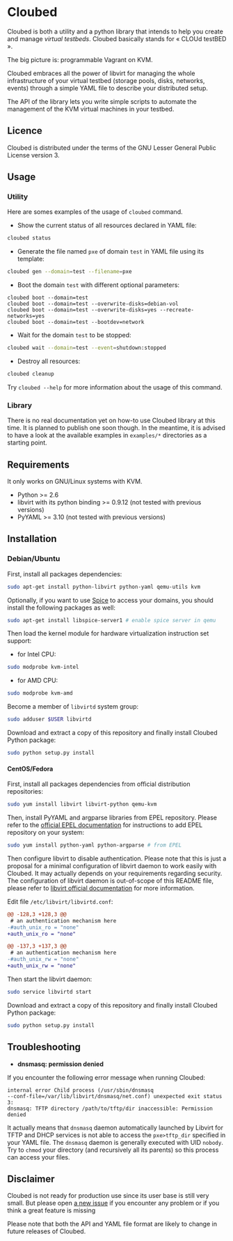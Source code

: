 Cloubed
=======

Cloubed is both a utility and a python library that intends to help you create
and manage *virtual testbeds*. Cloubed basically stands for « CLOUd testBED ».

The big picture is: programmable Vagrant on KVM.

Cloubed embraces all the power of libvirt for managing the whole infrastructure
of your virtual testbed (storage pools, disks, networks, events) through a
simple YAML file to describe your distributed setup.

The API of the library lets you write simple scripts to automate the management
of the KVM virtual machines in your testbed.

Licence
-------

Cloubed is distributed under the terms of the GNU Lesser General Public License
version 3.

Usage
-----

### Utility

Here are somes examples of the usage of `cloubed` command.

* Show the current status of all resources declared in YAML file:

```sh
cloubed status
```

* Generate the file named `pxe` of domain `test` in YAML file using its template:

```sh
cloubed gen --domain=test --filename=pxe
```

* Boot the domain `test` with different optional parameters:

```
cloubed boot --domain=test
cloubed boot --domain=test --overwrite-disks=debian-vol
cloubed boot --domain=test --overwrite-disks=yes --recreate-networks=yes
cloubed boot --domain=test --bootdev=network
```

* Wait for the domain `test` to be stopped:

```sh
cloubed wait --domain=test --event=shutdown:stopped
```

* Destroy all resources:

```sh
cloubed cleanup
```

Try `cloubed --help` for more information about the usage of this command.

### Library

There is no real documentation yet on how-to use Cloubed library at this time. It
is planned to publish one soon though. In the meantime, it is advised to have a
look at the available examples in `examples/*` directories as a starting point.

Requirements
------------

It only works on GNU/Linux systems with KVM.

* Python >= 2.6
* libvirt with its python binding >= 0.9.12 (not tested with previous versions)
* PyYAML >= 3.10 (not tested with previous versions)

Installation
------------

### Debian/Ubuntu

First, install all packages dependencies:

```sh
sudo apt-get install python-libvirt python-yaml qemu-utils kvm
```

Optionally, if you want to use [Spice](http://spice-space.org/) to access your
domains, you should install the following packages as well:

```sh
sudo apt-get install libspice-server1 # enable spice server in qemu
```

Then load the kernel module for hardware virtualization instruction set support:

* for Intel CPU:

```sh
sudo modprobe kvm-intel
```

* for AMD CPU:

```sh
sudo modprobe kvm-amd
```

Become a member of `libvirtd` system group:

```sh
sudo adduser $USER libvirtd
```

Download and extract a copy of this repository and finally install Cloubed
Python package:

```sh
sudo python setup.py install
```

#### CentOS/Fedora

First, install all packages dependencies from official distribution
repositories:

```sh
sudo yum install libvirt libvirt-python qemu-kvm
```

Then, install PyYAML and argparse libraries from EPEL repository. Please refer to
the [official EPEL documentation](http://fedoraproject.org/wiki/EPEL) for
instructions to add EPEL repository on your system:

```sh
sudo yum install python-yaml python-argparse # from EPEL
```

Then configure libvirt to disable authentication. Please note that this is just
a proposal for a minimal configuration of libvirt daemon to work easily with
Cloubed. It may actually depends on your requirements regarding security. The
configuration of libvirt daemon is out-of-scope of this README file, please
refer to
[libvirt official documentation](http://libvirt.org/auth.html#ACL_server_config)
for more information.

Edit file `/etc/libvirt/libvirtd.conf`:

```diff
@@ -128,3 +128,3 @@
 # an authentication mechanism here
-#auth_unix_ro = "none"
+auth_unix_ro = "none"

@@ -137,3 +137,3 @@
 # an authentication mechanism here
-#auth_unix_rw = "none"
+auth_unix_rw = "none"
```

Then start the libvirt daemon:

```sh
sudo service libvirtd start
```

Download and extract a copy of this repository and finally install Cloubed
Python package:

```sh
sudo python setup.py install
```

Troubleshooting
---------------

+ **dnsmasq: permission denied**

If you encounter the following error message when running Cloubed:

```
internal error Child process (/usr/sbin/dnsmasq
--conf-file=/var/lib/libvirt/dnsmasq/net.conf) unexpected exit status 3:
dnsmasq: TFTP directory /path/to/tftp/dir inaccessible: Permission denied
```

It actually means that `dnsmasq` daemon automatically launched by Libvirt for
TFTP and DHCP services is not able to access the `pxe>tftp_dir` specified in
your YAML file. The `dnsmasq` daemon is generally executed with UID `nobody`.
Try to `chmod` your directory (and recursively all its parents) so this process
can access your files.

Disclaimer
----------

Cloubed is not ready for production use since its user base is still very small.
But please open [a new issue](https://github.com/rezib/cloubed/issues/new) if you
encounter any problem or if you think a great feature is missing

Please note that both the API and YAML file format are likely to change in future
releases of Cloubed.
